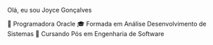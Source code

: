 Olá, eu sou Joyce Gonçalves

🔭 Programadora Oracle 
🎓 Formada em Análise Desenvolvimento de Sistemas 
🌱 Cursando Pós em Engenharia de Software
